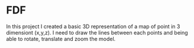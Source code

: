 # FDF

In this project I created a basic 3D representation of a map of point in 3 dimensiont (x,y,z).
I need to draw the lines between each points and being able to rotate, translate and zoom the model.
